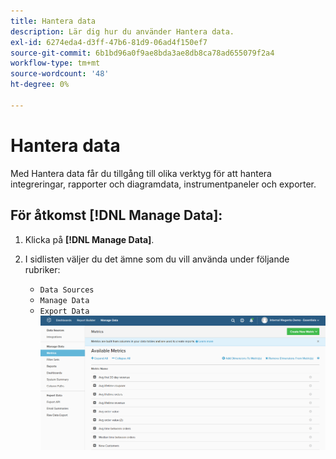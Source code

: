 ```yaml
---
title: Hantera data
description: Lär dig hur du använder Hantera data.
exl-id: 6274eda4-d3ff-47b6-81d9-06ad4f150ef7
source-git-commit: 6b1bd96a0f9ae8bda3ae8db8ca78ad655079f2a4
workflow-type: tm+mt
source-wordcount: '48'
ht-degree: 0%

---
```


# Hantera data

Med Hantera data får du tillgång till olika verktyg för att hantera integreringar, rapporter och diagramdata, instrumentpaneler och exporter.

## För åtkomst [!DNL Manage Data]:

1. Klicka på **[!DNL Manage Data]**.

1. I sidlisten väljer du det ämne som du vill använda under följande rubriker:

   * `Data Sources`
   * `Manage Data`
   * `Export Data`
   ![Hantera data](../../assets/magento-bi-manage-data.png)<!--{: .zoom}-->
